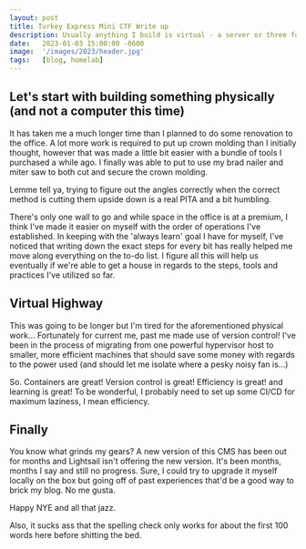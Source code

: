```yaml
---
layout: post
title: Turkey Express Mini CTF Write up 
description: Usually anything I build is virtual - a server or three for work or a service at home to make some automation easier. Lately, I've been able to do both!
date:   2023-01-03 15:00:00 -0600 
image:  '/images/2023/header.jpg'
tags:   [blog, homelab]
---
```


## Let's start with building something physically (and not a computer this time)

It has taken me a much longer time than I planned to do some renovation to the office. A lot more work is required to put up crown molding than I initially thought, however that was made a little bit easier with a bundle of tools I purchased a while ago. I finally was able to put to use my brad nailer and miter saw to both cut and secure the crown molding.

Lemme tell ya, trying to figure out the angles correctly when the correct method is cutting them upside down is a real PITA and a bit humbling.

There's only one wall to go and while space in the office is at a premium, I think I've made it easier on myself with the order of operations I've established. In keeping with the 'always learn' goal I have for myself, I've noticed that writing down the exact steps for every bit has really helped me move along everything on the to-do list. I figure all this will help us eventually if we're able to get a house in regards to the steps, tools and practices I've utilized so far.

## Virtual Highway

This was going to be longer but I'm tired for the aforementioned physical work... Fortunately for current me, past me made use of version control! I've been in the process of migrating from one powerful hypervisor host to smaller, more efficient machines that should save some money with regards to the power used (and should let me isolate where a pesky noisy fan is...)

So. Containers are great! Version control is great! Efficiency is great! and learning is great! To be wonderful, I probably need to set up some CI/CD for maximum laziness, I mean efficiency.

## Finally

You know what grinds my gears? A new version of this CMS has been out for months and Lightsail isn't offering the new version. It's been months, months I say and still no progress. Sure, I could try to upgrade it myself locally on the box but going off of past experiences that'd be a good way to brick my blog. No me gusta.

Happy NYE and all that jazz.

Also, it sucks ass that the spelling check only works for about the first 100 words here before shitting the bed.